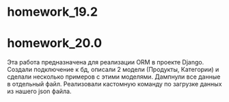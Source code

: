 # homework_19.2
# homework_20.0

Эта работа предназначена для реализации ORM в проекте Django.
Создали подключение к бд, описали 2 модели (Продукты, Категории) и сделали несколько примеров с этими моделями.
Дампнули все данные в отдельный файл.
Реализовали кастомную команду по загрузке данных из нашего json файла.
